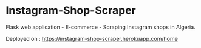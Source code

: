 # Instagram-Shop-Scraper
Flask web application - E-commerce - Scraping Instagram shops in Algeria.

Deployed on : https://instagram-shop-scraper.herokuapp.com/home
